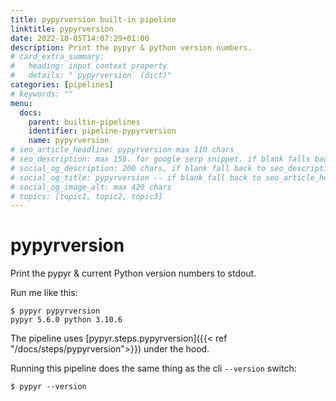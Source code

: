 ```yaml
---
title: pypyrversion built-in pipeline
linktitle: pypyrversion
date: 2022-10-05T14:07:29+01:00
description: Print the pypyr & python version numbers.
# card_extra_summary:
#   heading: input context property
#   details: "`pypyrversion` (dict)"
categories: [pipelines]
# keywords: ""
menu:
  docs:
    parent: builtin-pipelines
    identifier: pipeline-pypyrversion
    name: pypyrversion
# seo_article_headline: pypyrversion max 110 chars
# seo_description: max 158. for google serp snippet. if blank falls back to description.
# social_og_description: 200 chars, if blank fall back to seo_description then description
# social_og_title: pypyrversion -- if blank fall back to seo_article_headline > .Title. Max 70 chars
# social_og_image_alt: max 420 chars
# topics: [topic1, topic2, topic3]
---
```

# pypyrversion
Print the pypyr & current Python version numbers to stdout.

Run me like this:

```text
$ pypyr pypyrversion
pypyr 5.6.0 python 3.10.6
```

The pipeline uses
[pypyr.steps.pypyrversion]({{< ref "/docs/steps/pypyrversion">}}) under the
hood.

Running this pipeline does the same thing as the cli `--version` switch:

```text
$ pypyr --version
```